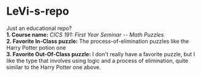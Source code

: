 # LeVi-s-repo
Just an educational repo?  
**1. Course name:** *CICS 191: First Year Seminar -- Math Puzzles*  
**2. Favorite In-Class puzzle:** The process-of-elimination puzzles like the Harry Potter potion one  
**3. Favorite Out-Of-Class puzzle:** I don't really have a favorite puzzle, but I like the type that involves using logic and a process of elimination, quite similar to the Harry Potter one above.  